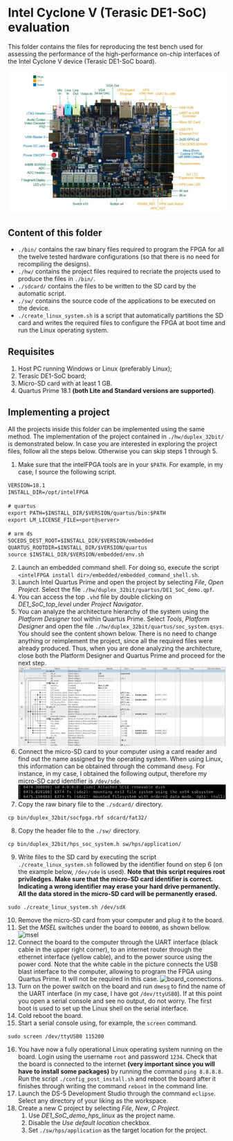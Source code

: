 # Intel Cyclone V (Terasic DE1-SoC) evaluation

This folder contains the files for reproducing the test bench used for assessing the performance of the high-performance on-chip interfaces of the Intel Cyclone V device (Terasic DE1-SoC board).

![de1_soc](img/de1_soc.png "DE1-SoC board")

## Content of this folder

* `./bin/` contains the raw binary files required to program the FPGA for all the twelve tested hardware configurations (so that there is no need for recompiling the designs).
* `./hw/` contains the project files required to recriate the projects used to produce the files in `./bin/`.
* `./sdcard/` contains the files to be written to the SD card by the automatic script.
* `./sw/` contains the source code of the applications to be executed on the device.
* `./create_linux_system.sh` is a script that automatically partitions the SD card and writes the required files to configure the FPGA at boot time and run the Linux operating system.

## Requisites

1. Host PC running Windows or Linux (preferably Linux);
2. Terasic DE1-SoC board;
3. Micro-SD card with at least 1 GB.
4. Quartus Prime 18.1 **(both Lite and Standard versions are supported)**.

## Implementing a project

All the projects inside this folder can be implemented using the same method. The implementation of the project contained in `./hw/duplex_32bit/` is demonstrated below. In case you are interested in exploring the project files, follow all the steps below. Otherwise you can skip steps 1 through 5.

1. Make sure that the intelFPGA tools are in your `$PATH`. For example, in my case, I source the following script.
```
VERSION=18.1
INSTALL_DIR=/opt/intelFPGA

# quartus
export PATH=$INSTALL_DIR/$VERSION/quartus/bin:$PATH
export LM_LICENSE_FILE=<port@server>

# arm ds
SOCEDS_DEST_ROOT=$INSTALL_DIR/$VERSION/embedded
QUARTUS_ROOTDIR=$INSTALL_DIR/$VERSION/quartus
source $INSTALL_DIR/$VERSION/embedded/env.sh
```
2. Launch an embedded command shell. For doing so, execute the script `<intelFPGA install dir>/embedded/embedded_command_shell.sh`.
3. Launch Intel Quartus Prime and open the project by selecting *File*, *Open Project*. Select the file `./hw/duplex_32bit/quartus/DE1_SoC_demo.qpf`.
4. You can access the top `.vhd` file by double clicking on *DE1_SoC_top_level* under *Project Navigator*.
5. You can analyze the architecture hierarchy of the system using the *Platform Designer* tool within Quartus Prime. Select *Tools*, *Platform Designer* and open the file `./hw/duplex_32bit/quartus/soc_system.qsys`. You should see the content shown below. There is no need to change anything or reimplement the project, since all the required files were already produced. Thus, when you are done analyzing the architecture, close both the Platform Designer and Quartus Prime and proceed for the next step.
![platform_designer](img/platform_designer.png "Platform Designer")
6. Connect the micro-SD card to your computer using a card reader and find out the name assigned by the operating system. When using Linux, this information can be obtained through the command `dmesg`. For instance, in my case, I obtained the following output, therefore my micro-SD card identifier is `/dev/sde`.
![dmesg_output](img/dmesg_output.png "dmesg output")
7. Copy the raw binary file to the `./sdcard/` directory.
```
cp bin/duplex_32bit/socfpga.rbf sdcard/fat32/
```
8. Copy the header file to the `./sw/` directory.
```
cp bin/duplex_32bit/hps_soc_system.h sw/hps/application/
```
9. Write files to the SD card by executing the script `./create_linux_system.sh` followed by the identifier found on step 6 (on the example below, `/dev/sde` is used). **Note that this script requires root priviledges. Make sure that the micro-SD card identifier is correct. Indicating a wrong identifier may erase your hard drive permanently. All the data stored in the micro-SD card will be permanently erased.**
```
sudo ./create_linux_system.sh /dev/sdX
```
10. Remove the micro-SD card from your computer and plug it to the board.
11. Set the *MSEL* switches under the board to `000000`, as shown bellow.
![msel](img/msel.png "MSEL")
12. Connect the board to the computer through the UART interface (black cable in the upper right corner), to an internet router through the ethernet interface (yellow cable), and to the power source using the power cord. Note that the white cable in the picture connects the USB blast interface to the computer, allowing to program the FPGA using Quartus Prime. It will not be required in this case.
![board_connections](img/board_connections.png "board connections").
13. Turn on the power switch on the board and run `dmesg` to find the name of the UART interface (in my case, I have got `/dev/ttyUSB0`). If at this point you open a serial console and see no output, do not worry. The first boot is used to set up the Linux shell on the serial interface.
14. Cold reboot the board.
15. Start a serial console using, for example, the `screen` command.
```
sudo screen /dev/ttyUSB0 115200
```
16. You have now a fully operational Linux operating system running on the board. Login using the username `root` and password `1234`. Check that the board is connected to the internet **(very important since you will have to install some packages)** by running the command `ping 8.8.8.8`. Run the script `./config_post_install.sh` and reboot the board after it finishes through writing the command `reboot` in the command line.
17. Launch the DS-5 Development Studio through the command `eclipse`. Select any directory of your liking as the workspace.
18. Create a new C project by selecting *File*, *New*, *C Project*.
    1. Use *DE1_SoC_demo_hps_linux* as the project name.
    2. Disable the *Use default location* checkbox.
    3. Set `./sw/hps/application` as the target location for the project.